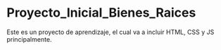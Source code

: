 # Proyecto_Inicial_Bienes_Raices
Este es un proyecto de aprendizaje, el cual va a incluir HTML, CSS y JS principalmente. 
